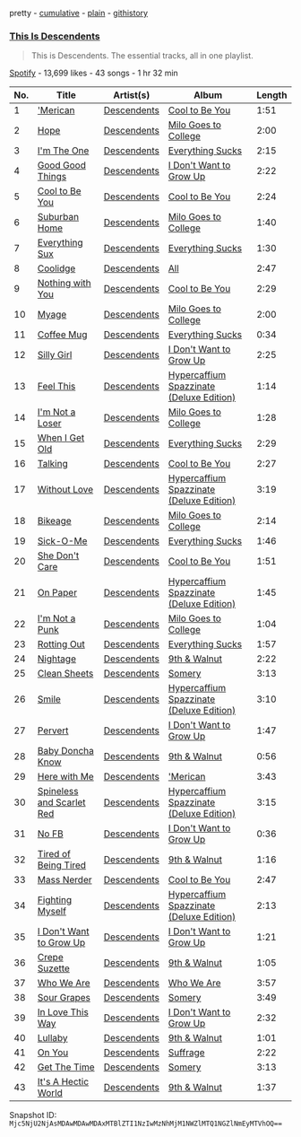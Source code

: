 pretty - [cumulative](/playlists/cumulative/37i9dQZF1DZ06evO0VULZP.md) - [plain](/playlists/plain/37i9dQZF1DZ06evO0VULZP) - [githistory](https://github.githistory.xyz/mackorone/spotify-playlist-archive/blob/main/playlists/plain/37i9dQZF1DZ06evO0VULZP)

### [This Is Descendents](https://open.spotify.com/playlist/37i9dQZF1DZ06evO0VULZP)

> This is Descendents\. The essential tracks, all in one playlist.

[Spotify](https://open.spotify.com/user/spotify) - 13,699 likes - 43 songs - 1 hr 32 min

| No. | Title | Artist(s) | Album | Length |
|---|---|---|---|---|
| 1 | ['Merican](https://open.spotify.com/track/2BY2O9OybmxpND0DqNgx97) | [Descendents](https://open.spotify.com/artist/1FGH4Bh7g9W6V4fUcKZWp5) | [Cool to Be You](https://open.spotify.com/album/52RKlgHaL9hv8VjlVa3YkB) | 1:51 |
| 2 | [Hope](https://open.spotify.com/track/5Jd6yfhjjmDxODdvYTjscz) | [Descendents](https://open.spotify.com/artist/1FGH4Bh7g9W6V4fUcKZWp5) | [Milo Goes to College](https://open.spotify.com/album/7ap2sARnQnkhfbUxYIEcu8) | 2:00 |
| 3 | [I'm The One](https://open.spotify.com/track/5XXiK8GZjjmCHpBpUEm9z5) | [Descendents](https://open.spotify.com/artist/1FGH4Bh7g9W6V4fUcKZWp5) | [Everything Sucks](https://open.spotify.com/album/2jUjrmnCfEEwvC4H2twuTI) | 2:15 |
| 4 | [Good Good Things](https://open.spotify.com/track/5d7WzaCFCmgwAwZML8uXmp) | [Descendents](https://open.spotify.com/artist/1FGH4Bh7g9W6V4fUcKZWp5) | [I Don't Want to Grow Up](https://open.spotify.com/album/7pjDCKTmSaK6t1vRA6e0wA) | 2:22 |
| 5 | [Cool to Be You](https://open.spotify.com/track/1eopOIsxS1lrGkEvGwFe1P) | [Descendents](https://open.spotify.com/artist/1FGH4Bh7g9W6V4fUcKZWp5) | [Cool to Be You](https://open.spotify.com/album/52RKlgHaL9hv8VjlVa3YkB) | 2:24 |
| 6 | [Suburban Home](https://open.spotify.com/track/7Meu81YN9Ols2nQdbkKbbh) | [Descendents](https://open.spotify.com/artist/1FGH4Bh7g9W6V4fUcKZWp5) | [Milo Goes to College](https://open.spotify.com/album/7ap2sARnQnkhfbUxYIEcu8) | 1:40 |
| 7 | [Everything Sux](https://open.spotify.com/track/0LDAMbrDwcMlH94AG9VYwW) | [Descendents](https://open.spotify.com/artist/1FGH4Bh7g9W6V4fUcKZWp5) | [Everything Sucks](https://open.spotify.com/album/2jUjrmnCfEEwvC4H2twuTI) | 1:30 |
| 8 | [Coolidge](https://open.spotify.com/track/2albIR3fBkSoAj76RjqGw7) | [Descendents](https://open.spotify.com/artist/1FGH4Bh7g9W6V4fUcKZWp5) | [All](https://open.spotify.com/album/02ZwlIiMwnSolCumjuSQ8U) | 2:47 |
| 9 | [Nothing with You](https://open.spotify.com/track/55CdJt5NnG07dKs3wrdduv) | [Descendents](https://open.spotify.com/artist/1FGH4Bh7g9W6V4fUcKZWp5) | [Cool to Be You](https://open.spotify.com/album/52RKlgHaL9hv8VjlVa3YkB) | 2:29 |
| 10 | [Myage](https://open.spotify.com/track/1PcPuR2vNpqNr88Cc2Lw8m) | [Descendents](https://open.spotify.com/artist/1FGH4Bh7g9W6V4fUcKZWp5) | [Milo Goes to College](https://open.spotify.com/album/7ap2sARnQnkhfbUxYIEcu8) | 2:00 |
| 11 | [Coffee Mug](https://open.spotify.com/track/6u52PVls4czt3mp2GnyGxe) | [Descendents](https://open.spotify.com/artist/1FGH4Bh7g9W6V4fUcKZWp5) | [Everything Sucks](https://open.spotify.com/album/2jUjrmnCfEEwvC4H2twuTI) | 0:34 |
| 12 | [Silly Girl](https://open.spotify.com/track/6B9hQU3z8L6u8Yd3qHLuhe) | [Descendents](https://open.spotify.com/artist/1FGH4Bh7g9W6V4fUcKZWp5) | [I Don't Want to Grow Up](https://open.spotify.com/album/7pjDCKTmSaK6t1vRA6e0wA) | 2:25 |
| 13 | [Feel This](https://open.spotify.com/track/2xYTsFE2JcJEZFBYfV2x56) | [Descendents](https://open.spotify.com/artist/1FGH4Bh7g9W6V4fUcKZWp5) | [Hypercaffium Spazzinate \(Deluxe Edition\)](https://open.spotify.com/album/2hGGxQXnZpKXPmQJUgLGXS) | 1:14 |
| 14 | [I'm Not a Loser](https://open.spotify.com/track/1XFG00rEeHaDIPOQv9LTYs) | [Descendents](https://open.spotify.com/artist/1FGH4Bh7g9W6V4fUcKZWp5) | [Milo Goes to College](https://open.spotify.com/album/7ap2sARnQnkhfbUxYIEcu8) | 1:28 |
| 15 | [When I Get Old](https://open.spotify.com/track/40AFXpAe4CDeT8DQ8jSDag) | [Descendents](https://open.spotify.com/artist/1FGH4Bh7g9W6V4fUcKZWp5) | [Everything Sucks](https://open.spotify.com/album/2jUjrmnCfEEwvC4H2twuTI) | 2:29 |
| 16 | [Talking](https://open.spotify.com/track/5MbtRgGNhwK2KdJFt39a8L) | [Descendents](https://open.spotify.com/artist/1FGH4Bh7g9W6V4fUcKZWp5) | [Cool to Be You](https://open.spotify.com/album/52RKlgHaL9hv8VjlVa3YkB) | 2:27 |
| 17 | [Without Love](https://open.spotify.com/track/7JlcIAeVDKykP56emtGiHb) | [Descendents](https://open.spotify.com/artist/1FGH4Bh7g9W6V4fUcKZWp5) | [Hypercaffium Spazzinate \(Deluxe Edition\)](https://open.spotify.com/album/2hGGxQXnZpKXPmQJUgLGXS) | 3:19 |
| 18 | [Bikeage](https://open.spotify.com/track/3H7lUDRaFAXi5hcEzd2GsU) | [Descendents](https://open.spotify.com/artist/1FGH4Bh7g9W6V4fUcKZWp5) | [Milo Goes to College](https://open.spotify.com/album/7ap2sARnQnkhfbUxYIEcu8) | 2:14 |
| 19 | [Sick\-O\-Me](https://open.spotify.com/track/1fiN0tMqkUXr5rTmw109Qo) | [Descendents](https://open.spotify.com/artist/1FGH4Bh7g9W6V4fUcKZWp5) | [Everything Sucks](https://open.spotify.com/album/2jUjrmnCfEEwvC4H2twuTI) | 1:46 |
| 20 | [She Don't Care](https://open.spotify.com/track/1YvA35HudRjB00cQxYGUNa) | [Descendents](https://open.spotify.com/artist/1FGH4Bh7g9W6V4fUcKZWp5) | [Cool to Be You](https://open.spotify.com/album/52RKlgHaL9hv8VjlVa3YkB) | 1:51 |
| 21 | [On Paper](https://open.spotify.com/track/7FSV9tYkmQ8VmWSKWKFtHw) | [Descendents](https://open.spotify.com/artist/1FGH4Bh7g9W6V4fUcKZWp5) | [Hypercaffium Spazzinate \(Deluxe Edition\)](https://open.spotify.com/album/2hGGxQXnZpKXPmQJUgLGXS) | 1:45 |
| 22 | [I'm Not a Punk](https://open.spotify.com/track/1VMnHHIyXnIWbkhhMoI9kM) | [Descendents](https://open.spotify.com/artist/1FGH4Bh7g9W6V4fUcKZWp5) | [Milo Goes to College](https://open.spotify.com/album/7ap2sARnQnkhfbUxYIEcu8) | 1:04 |
| 23 | [Rotting Out](https://open.spotify.com/track/4N22k5sUjgC4rTymY5ilpq) | [Descendents](https://open.spotify.com/artist/1FGH4Bh7g9W6V4fUcKZWp5) | [Everything Sucks](https://open.spotify.com/album/2jUjrmnCfEEwvC4H2twuTI) | 1:57 |
| 24 | [Nightage](https://open.spotify.com/track/0gNDfOiFi2HLe2uZerMAB7) | [Descendents](https://open.spotify.com/artist/1FGH4Bh7g9W6V4fUcKZWp5) | [9th & Walnut](https://open.spotify.com/album/2nWhDLqVYsmlsiw1K2PkFs) | 2:22 |
| 25 | [Clean Sheets](https://open.spotify.com/track/3pCc0a00cKo9o1qCsNDgiP) | [Descendents](https://open.spotify.com/artist/1FGH4Bh7g9W6V4fUcKZWp5) | [Somery](https://open.spotify.com/album/3aZ0LWZrvkSMJFp8RtLpDe) | 3:13 |
| 26 | [Smile](https://open.spotify.com/track/5bgrq2ys7hfJXEdP6ZlrDR) | [Descendents](https://open.spotify.com/artist/1FGH4Bh7g9W6V4fUcKZWp5) | [Hypercaffium Spazzinate \(Deluxe Edition\)](https://open.spotify.com/album/2hGGxQXnZpKXPmQJUgLGXS) | 3:10 |
| 27 | [Pervert](https://open.spotify.com/track/5R3w9JrCCcwjkXUbGAmmEr) | [Descendents](https://open.spotify.com/artist/1FGH4Bh7g9W6V4fUcKZWp5) | [I Don't Want to Grow Up](https://open.spotify.com/album/5kOp5XHhmMoG2e41VyVQC0) | 1:47 |
| 28 | [Baby Doncha Know](https://open.spotify.com/track/1JlWpNVAhJ3bh6ofyW5gjU) | [Descendents](https://open.spotify.com/artist/1FGH4Bh7g9W6V4fUcKZWp5) | [9th & Walnut](https://open.spotify.com/album/2nWhDLqVYsmlsiw1K2PkFs) | 0:56 |
| 29 | [Here with Me](https://open.spotify.com/track/3J0S1JeugumK6iujuCdotl) | [Descendents](https://open.spotify.com/artist/1FGH4Bh7g9W6V4fUcKZWp5) | ['Merican](https://open.spotify.com/album/60eDnZNML7mTE2UadzotYD) | 3:43 |
| 30 | [Spineless and Scarlet Red](https://open.spotify.com/track/7wumsq89VLbMlbrrqHyWsT) | [Descendents](https://open.spotify.com/artist/1FGH4Bh7g9W6V4fUcKZWp5) | [Hypercaffium Spazzinate \(Deluxe Edition\)](https://open.spotify.com/album/2hGGxQXnZpKXPmQJUgLGXS) | 3:15 |
| 31 | [No FB](https://open.spotify.com/track/7a8u4fFQF8BbYOPLtsWsTg) | [Descendents](https://open.spotify.com/artist/1FGH4Bh7g9W6V4fUcKZWp5) | [I Don't Want to Grow Up](https://open.spotify.com/album/5kOp5XHhmMoG2e41VyVQC0) | 0:36 |
| 32 | [Tired of Being Tired](https://open.spotify.com/track/4u3eECXPRzUzQQVdiSmsoS) | [Descendents](https://open.spotify.com/artist/1FGH4Bh7g9W6V4fUcKZWp5) | [9th & Walnut](https://open.spotify.com/album/2nWhDLqVYsmlsiw1K2PkFs) | 1:16 |
| 33 | [Mass Nerder](https://open.spotify.com/track/7u972MeFIdqkmQodkqbBcx) | [Descendents](https://open.spotify.com/artist/1FGH4Bh7g9W6V4fUcKZWp5) | [Cool to Be You](https://open.spotify.com/album/52RKlgHaL9hv8VjlVa3YkB) | 2:47 |
| 34 | [Fighting Myself](https://open.spotify.com/track/37lLexBCC4kCIPZFL1unDo) | [Descendents](https://open.spotify.com/artist/1FGH4Bh7g9W6V4fUcKZWp5) | [Hypercaffium Spazzinate \(Deluxe Edition\)](https://open.spotify.com/album/2hGGxQXnZpKXPmQJUgLGXS) | 2:13 |
| 35 | [I Don't Want to Grow Up](https://open.spotify.com/track/5agRly96hAJywJYZlZRiuA) | [Descendents](https://open.spotify.com/artist/1FGH4Bh7g9W6V4fUcKZWp5) | [I Don't Want to Grow Up](https://open.spotify.com/album/7pjDCKTmSaK6t1vRA6e0wA) | 1:21 |
| 36 | [Crepe Suzette](https://open.spotify.com/track/0ylpeLmX7i15s6IpMpBB8M) | [Descendents](https://open.spotify.com/artist/1FGH4Bh7g9W6V4fUcKZWp5) | [9th & Walnut](https://open.spotify.com/album/2nWhDLqVYsmlsiw1K2PkFs) | 1:05 |
| 37 | [Who We Are](https://open.spotify.com/track/7hTWmQ1VFjUDN4IQljtDI0) | [Descendents](https://open.spotify.com/artist/1FGH4Bh7g9W6V4fUcKZWp5) | [Who We Are](https://open.spotify.com/album/2c4Cy7KKorM1IGOgN3LczB) | 3:57 |
| 38 | [Sour Grapes](https://open.spotify.com/track/2aiuhCouDKhPW8Oj6JYbq6) | [Descendents](https://open.spotify.com/artist/1FGH4Bh7g9W6V4fUcKZWp5) | [Somery](https://open.spotify.com/album/3aZ0LWZrvkSMJFp8RtLpDe) | 3:49 |
| 39 | [In Love This Way](https://open.spotify.com/track/1wvQFyYkXrEAqkR22UugcJ) | [Descendents](https://open.spotify.com/artist/1FGH4Bh7g9W6V4fUcKZWp5) | [I Don't Want to Grow Up](https://open.spotify.com/album/7pjDCKTmSaK6t1vRA6e0wA) | 2:32 |
| 40 | [Lullaby](https://open.spotify.com/track/2E9ttxZB1OpSmdkasZpYND) | [Descendents](https://open.spotify.com/artist/1FGH4Bh7g9W6V4fUcKZWp5) | [9th & Walnut](https://open.spotify.com/album/2nWhDLqVYsmlsiw1K2PkFs) | 1:01 |
| 41 | [On You](https://open.spotify.com/track/1Gha0zNTNKm25CQJaiCyHN) | [Descendents](https://open.spotify.com/artist/1FGH4Bh7g9W6V4fUcKZWp5) | [Suffrage](https://open.spotify.com/album/3SMJ9cTpoekr5svjB0AcK9) | 2:22 |
| 42 | [Get The Time](https://open.spotify.com/track/1R6D0Njkrf530VBgCKY9Lj) | [Descendents](https://open.spotify.com/artist/1FGH4Bh7g9W6V4fUcKZWp5) | [Somery](https://open.spotify.com/album/3aZ0LWZrvkSMJFp8RtLpDe) | 3:13 |
| 43 | [It's A Hectic World](https://open.spotify.com/track/1wwJvz8aqieLQc8tZvYIX9) | [Descendents](https://open.spotify.com/artist/1FGH4Bh7g9W6V4fUcKZWp5) | [9th & Walnut](https://open.spotify.com/album/2nWhDLqVYsmlsiw1K2PkFs) | 1:37 |

Snapshot ID: `Mjc5NjU2NjAsMDAwMDAwMDAxMTBlZTI1NzIwMzNhMjM1NWZlMTQ1NGZlNmEyMTVhOQ==`
